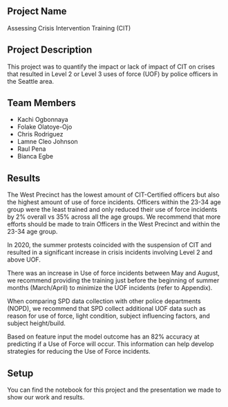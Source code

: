## Project Name
Assessing Crisis Intervention Training (CIT)


## Project Description
This project was to quantify the impact or lack of impact of CIT on crises that resulted in Level 2 or Level 3 uses of force (UOF) by police officers in the Seattle area.



## Team Members
* Kachi Ogbonnaya
* Folake Olatoye-Ojo
* Chris Rodriguez
* Lamne Cleo Johnson
* Raul Pena
* Bianca Egbe  



## Results
The West Precinct has the lowest amount of CIT-Certified officers but also the highest amount of use of force incidents. Officers within the 23-34 age group were the least trained and only reduced their use of force incidents by 2% overall vs 35% across all the age groups. We recommend that more efforts should be made to train Officers in the West Precinct and within the 23-34 age group.

In 2020, the summer protests coincided with the suspension of CIT and resulted in a significant increase in crisis incidents involving Level 2 and above UOF.

There was an increase in Use of force incidents between May and August, we recommend providing the training just before the beginning of summer months (March/April) to minimize the UOF incidents (refer to Appendix).

When comparing SPD data collection with other police departments (NOPD), we recommend that SPD collect additional UOF data such as reason for use of force, light condition, subject influencing factors, and subject height/build.

Based on feature input the model outcome has an 82% accuracy at predicting if a Use of Force will occur. This information can help develop strategies for reducing the Use of Force incidents.


## Setup
You can find the notebook for this project and the presentation we made to show our work and results.